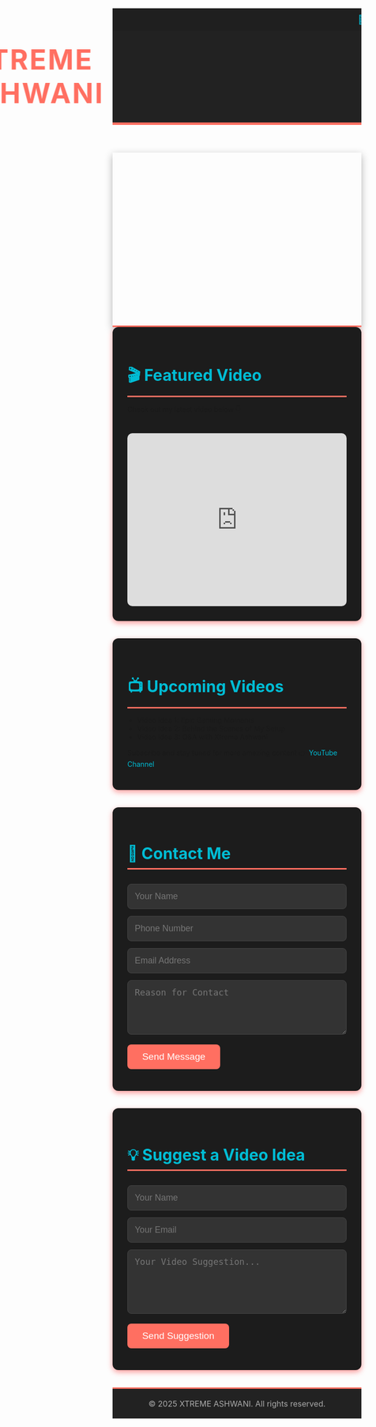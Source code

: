 
<html lang="en">
<head>
  <meta charset="UTF-8" />
  <meta name="viewport" content="width=device-width, initial-scale=1.0"/>
  <title>XTREME ASHWANI - Official Website</title>
  <style>
    /* Default Theme */
    :root {
      --primary-color: #ff6f61; /* Red accent color */
      --secondary-color: #00bcd4; /* Cyan for links and accents */
      --background-color: #111; /* Dark background */
      --header-bg-color: #222; /* Dark header */
      --text-color: #f0f0f0; /* Light text color */
      --button-bg-color: #ff6f61; /* Red buttons */
      --button-hover-bg-color: #ff3d2a; /* Darker red for hover */
    }

    body {
      margin: 0;
      font-family: 'Arial', sans-serif;
      background-color: var(--background-color);
      color: var(--text-color);
    }

    header {
      background-color: var(--header-bg-color);
      color: var(--primary-color);
      padding: 25px;
      text-align: center;
      border-bottom: 5px solid var(--primary-color);
    }

    header h1 {
      margin: 0;
      font-size: 3.5rem;
      letter-spacing: 3px;
      color: var(--primary-color);
      font-weight: bold;
      animation: slideIn 2s ease-out;
    }

    .marquee {
      background-color: #1f1f1f;
      padding: 12px 0;
      color: var(--secondary-color);
      font-weight: bold;
      font-size: 1.1rem;
    }

    .banner {
      width: 100%;
      height: 350px;
      background: url('https://via.placeholder.com/1200x350/FF0000/FFFFFF?text=XTREME+ASHWANI') no-repeat center center/cover;
      border-bottom: 3px solid var(--primary-color);
      box-shadow: 0px 5px 15px rgba(0,0,0,0.3);
    }

    section {
      padding: 40px 20px;
    }

    .videos, .featured-video, .contact-form, .form-section {
      background-color: #1c1c1c;
      border-radius: 12px;
      margin-bottom: 35px;
      padding: 30px;
      box-shadow: 0px 4px 12px rgba(255, 0, 0, 0.4);
    }

    .videos h2, .featured-video h2, .contact-form h2, .form-section h2 {
      color: var(--secondary-color);
      font-size: 2rem;
      margin-bottom: 15px;
      border-bottom: 3px solid var(--primary-color);
      padding-bottom: 10px;
    }

    .videos ul {
      padding-left: 20px;
      list-style-type: disc;
    }

    form input, form textarea {
      width: 100%;
      padding: 14px;
      margin-top: 14px;
      border-radius: 8px;
      border: 1px solid #444;
      background-color: #333;
      color: #fff;
      font-size: 1.1rem;
      transition: 0.3s ease;
    }

    form input:focus, form textarea:focus {
      border: 1px solid var(--primary-color);
    }

    form button {
      margin-top: 20px;
      padding: 14px 30px;
      background-color: var(--button-bg-color);
      color: white;
      border: none;
      border-radius: 8px;
      font-size: 1.2rem;
      cursor: pointer;
      transition: 0.3s ease;
    }

    form button:hover {
      background-color: var(--button-hover-bg-color);
    }

    a {
      color: var(--secondary-color);
      text-decoration: none;
    }

    iframe {
      width: 100%;
      height: 350px;
      border: none;
      border-radius: 10px;
      margin-top: 20px;
    }

    footer {
      text-align: center;
      padding: 20px;
      background-color: var(--header-bg-color);
      color: #aaa;
      font-size: 1rem;
      border-top: 3px solid var(--primary-color);
    }

    @keyframes slideIn {
      0% {
        transform: translateX(-100%);
      }
      100% {
        transform: translateX(0);
      }
    }

    /* Moving Alert */
    .alert {
      background-color: #ff3d2a; /* Red background for alert */
      color: white;
      padding: 10px;
      font-size: 1.2rem;
      font-weight: bold;
      position: absolute;
      top: 50px; /* Shifted down to avoid overlap */
      width: 100%;
      text-align: center;
      animation: moveAlert 10s linear infinite;
    }

    @keyframes moveAlert {
      0% {
        transform: translateX(100%);
      }
      100% {
        transform: translateX(-100%);
      }
    }

    /* Adjusted Marquee */
    .marquee {
      margin-top: 90px; /* Added space to prevent overlap with the alert */
    }

    @media (max-width: 768px) {
      iframe {
        height: 250px;
      }
    }
  </style>
</head>
<body>

  <!-- Moving Alert -->
  <div class="alert">
    🚨 The Contact and Suggest options are currently unavailable. Stay tuned for updates! 🚨
  </div>

  <!-- Welcome Marquee -->
  <div class="marquee">
    <marquee scrollamount="6">🚀 WELCOME TO THE OFFICIAL XTREME ASHWANI WEBSITE! 🚀</marquee>
  </div>

  <header>
    <h1>XTREME ASHWANI</h1>
  </header>

  <div class="banner"></div>

  <section class="featured-video">
    <h2>🎬 Featured Video</h2>
    <p>Check out my latest video below 👇</p>
    <iframe src="https://www.youtube.com/embed/dQw4w9WgXcQ" title="Featured Video" allowfullscreen></iframe>
  </section>

  <section class="videos">
    <h2>📺 Upcoming Videos</h2>
    <ul>
      <li>Video Idea 1: Epic Gaming Moments</li>
      <li>Video Idea 2: Behind the Scenes of My Setup</li>
      <li>Video Idea 3: Q&A with Xtreme Ashwani</li>
    </ul>
    <p>Subscribe and stay tuned for more amazing content 👉 <a href="https://www.youtube.com/@XTREMEASHWANI" target="_blank">YouTube Channel</a></p>
  </section>

  <section class="contact-form">
    <h2>📨 Contact Me</h2>
    <form action="#" method="post">
      <input type="text" name="name" placeholder="Your Name" required>
      <input type="tel" name="phone" placeholder="Phone Number" required>
      <input type="email" name="email" placeholder="Email Address" required>
      <textarea name="reason" rows="4" placeholder="Reason for Contact" required></textarea>
      <button type="submit">Send Message</button>
    </form>
  </section>

  <section class="form-section">
    <h2>💡 Suggest a Video Idea</h2>
    <form action="#" method="post">
      <input type="text" name="name" placeholder="Your Name" required>
      <input type="email" name="email" placeholder="Your Email" required>
      <textarea name="suggestion" rows="5" placeholder="Your Video Suggestion..." required></textarea>
      <button type="submit">Send Suggestion</button>
    </form>
  </section>

  <footer>
    &copy; 2025 XTREME ASHWANI. All rights reserved.
  </footer>

</body>
</html>
